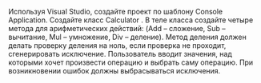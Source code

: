 Используя Visual Studio, создайте проект по шаблону Console Application.
Создайте класс Calculator .
В теле класса создайте четыре метода для арифметических действий: (Add – сложение, Sub – вычитание,
Mul – умножение, Div – деление).
Метод деления должен делать проверку деления на ноль, если проверка не проходит, сгенерировать
исключение.
Пользователь вводит значения, над которыми хочет произвести операцию и выбрать саму операцию.
При возникновении ошибок должны выбрасываться исключения.